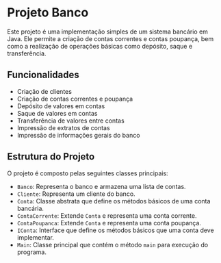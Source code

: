 # Projeto Banco

Este projeto é uma implementação simples de um sistema bancário em Java. Ele permite a criação de contas correntes e contas poupança, bem como a realização de operações básicas como depósito, saque e transferência. 

## Funcionalidades

- Criação de clientes
- Criação de contas correntes e poupança
- Depósito de valores em contas
- Saque de valores em contas
- Transferência de valores entre contas
- Impressão de extratos de contas
- Impressão de informações gerais do banco

## Estrutura do Projeto

O projeto é composto pelas seguintes classes principais:

- `Banco`: Representa o banco e armazena uma lista de contas.
- `Cliente`: Representa um cliente do banco.
- `Conta`: Classe abstrata que define os métodos básicos de uma conta bancária.
- `ContaCorrente`: Extende `Conta` e representa uma conta corrente.
- `ContaPoupanca`: Extende `Conta` e representa uma conta poupança.
- `IConta`: Interface que define os métodos básicos que uma conta deve implementar.
- `Main`: Classe principal que contém o método `main` para execução do programa.
